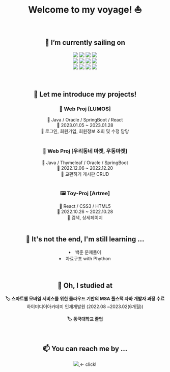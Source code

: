 <div align="center">
  <h1> Welcome to my voyage! ⛵ </h1>
  <br>
  <h2> 🔭 I’m currently sailing on </h2>
  <div>
    <img src="https://img.shields.io/badge/JAVA-007396?style=for-the-badge&logo=java&logoColor=white">
    <img src="https://img.shields.io/badge/python-3776AB?style=for-the-badge&logo=python&logoColor=white"> 
    <img src="https://img.shields.io/badge/Kotlin-7F52FF?style=for-the-badge&logo=Kotlin&logoColor=white">
    <img src="https://img.shields.io/badge/Oracle-F80000?style=for-the-badge&logo=Oracle&logoColor=white">
    </br>
    <img src="https://img.shields.io/badge/React-61DAFB?style=for-the-badge&logo=React&logoColor=white">
    <img src="https://img.shields.io/badge/JavaScript-F7DF1E?style=for-the-badge&logo=JavaScript&logoColor=black">
    <img src="https://img.shields.io/badge/html5-E34F26?style=for-the-badge&logo=html5&logoColor=white"> 
    <img src="https://img.shields.io/badge/css-1572B6?style=for-the-badge&logo=css3&logoColor=white">
    </br>
    <img src="https://img.shields.io/badge/spring-6DB33F?style=for-the-badge&logo=spring&logoColor=white"> 
    <img src="https://img.shields.io/badge/spring Boot-6DB33F?style=for-the-badge&logo=spring Boot&logoColor=white"> 
    <img src="https://img.shields.io/badge/Eclipse-2C2255?style=for-the-badge&logo=Eclipse%20IDE&logoColor=white">
    <img src="https://img.shields.io/badge/IntelliJ-000000?style=for-the-badge&logo=IntelliJ%20IDEA&logoColor=white">
  </div>
  <br>
  <br>
  <h2> 🌊 Let me introduce my projects! </h2>
  <h3> 🌟 Web Proj [LUMOS]</h3>
  📍 Java / Oracle / SpringBoot / React <br>
  📍 2023.01.05 ~ 2023.01.28 <br>
  📍 로그인, 회원가입, 회원정보 조회 및 수정 담당
  <br><br>
  <h3> 🍜 Web Proj [우리동네 마켓, 우동마켓]</h3>
  📍 Java / Thymeleaf / Oracle / SpringBoot <br>
  📍 2022.12.06 ~ 2022.12.20 <br>
  📍 교환하기 게시판 CRUD
  <br><br>
  <h3> 🖼 Toy-Proj [Artree]</h3>
  📍 React / CSS3 / HTML5 <br>
  📍 2022.10.26 ~ 2022.10.28 <br>
  📍 검색, 상세페이지 </li>
  <br>
  <br>
  <h2> 🌊 It's not the end, I'm still learning ... </h2>
  <li> 백준 문제풀이 </li>
  <li> 자료구조 with Phython </li>
  <br>
  <br>
  <h2> 🏫 Oh, I studied at </h2>
  <b> 🏷 스마트웹 모바일 서비스를 위한 클라우드 기반의 MSA 풀스택 자바 개발자 과정 수료 </b><br>
  하이미디어아카데미 인재개발원 (2022.08 ~2023.02(6개월))
  <br>
  <h4> 🏷 동국대학교 졸업 </h4>
  <br>
  <h2> 📫 You can reach me by ... </h2> 
  <a href="mailto:quf8093@gmail.com">
    <img 
        src="https://img.shields.io/badge/Gmail-d14836?style=flat-square&logo=Gmail&logoColor=white&link=mailto:quf8093@gmail.com"
    >
  </a>  <- click! 
</div>
